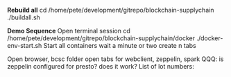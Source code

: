 **Rebuild all**
cd /home/pete/development/gitrepo/blockchain-supplychain
./buildall.sh


**Demo Sequence**
Open terminal session
cd /home/pete/development/gitrepo/blockchain-supplychain/docker
./docker-env-start.sh
Start all containers
wait a minute or two
create n tabs


Open browser, bcsc folder
open tabs for webclient, zeppelin, spark
	QQQ: is zeppelin configured for presto? does it work?
List of lot numbers:

